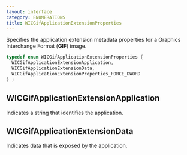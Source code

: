 ```yaml
---
layout: interface
category: ENUMERATIONS
title: WICGifApplicationExtensionProperties
---
```


Specifies the application extension metadata properties for a Graphics Interchange Format (**GIF**) image.

```cpp
typedef enum WICGifApplicationExtensionProperties {
  WICGifApplicationExtensionApplication,
  WICGifApplicationExtensionData,
  WICGifApplicationExtensionProperties_FORCE_DWORD
} ;
```

## WICGifApplicationExtensionApplication

Indicates a string that identifies the application.

## WICGifApplicationExtensionData

Indicates data that is exposed by the application.
